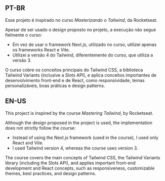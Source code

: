## PT-BR

Esse projeto é inspirado no curso *Masterizando o Tailwind*, da Rocketseat.

Apesar de ser usado o design proposto no projeto, a execução não segue fielmente o curso:

* Em vez de usar o framework Next.js, utilizado no curso, utilizei apenas os frameworks React e Vite.
* Utilizei a versão 4 do Tailwind, diferentemente do curso, que utiliza a versão 3.

O curso cobre os conceitos principais do Tailwind CSS, a biblioteca Tailwind Variants (inclusive a Slots API), e aplica conceitos importantes de desenvolvimento front-end e de React, como responsividade, temas personalizáveis, boas práticas e design patterns.


## EN-US

This project is inspired by the course *Mastering Tailwind*, by Rocketseat.

Although the design proposed in the project is used, the implementation does not strictly follow the course:

* Instead of using the Next.js framework (used in the course), I used only React and Vite.
* I used Tailwind version 4, whereas the course uses version 3.

The course covers the main concepts of Tailwind CSS, the Tailwind Variants library (including the Slots API), and applies important front-end development and React concepts, such as responsiveness, customizable themes, best practices, and design patterns.
